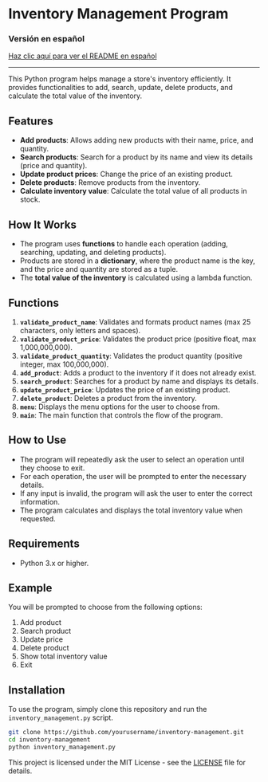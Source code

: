 # Inventory Management Program

### Versión en español
[Haz clic aquí para ver el README en español](https://github.com/Carturo8/Inventory-Management/blob/main/README_ES.md)

---

This Python program helps manage a store's inventory efficiently. It provides functionalities to add, search, update, delete products, and calculate the total value of the inventory.

## Features
- **Add products**: Allows adding new products with their name, price, and quantity.
- **Search products**: Search for a product by its name and view its details (price and quantity).
- **Update product prices**: Change the price of an existing product.
- **Delete products**: Remove products from the inventory.
- **Calculate inventory value**: Calculate the total value of all products in stock.

## How It Works
- The program uses **functions** to handle each operation (adding, searching, updating, and deleting products).
- Products are stored in a **dictionary**, where the product name is the key, and the price and quantity are stored as a tuple.
- The **total value of the inventory** is calculated using a lambda function.

## Functions
1. **`validate_product_name`**: Validates and formats product names (max 25 characters, only letters and spaces).
2. **`validate_product_price`**: Validates the product price (positive float, max 1,000,000,000).
3. **`validate_product_quantity`**: Validates the product quantity (positive integer, max 100,000,000).
4. **`add_product`**: Adds a product to the inventory if it does not already exist.
5. **`search_product`**: Searches for a product by name and displays its details.
6. **`update_product_price`**: Updates the price of an existing product.
7. **`delete_product`**: Deletes a product from the inventory.
8. **`menu`**: Displays the menu options for the user to choose from.
9. **`main`**: The main function that controls the flow of the program.

## How to Use
- The program will repeatedly ask the user to select an operation until they choose to exit.
- For each operation, the user will be prompted to enter the necessary details.
- If any input is invalid, the program will ask the user to enter the correct information.
- The program calculates and displays the total inventory value when requested.

## Requirements
- Python 3.x or higher.

## Example
You will be prompted to choose from the following options:
1. Add product
2. Search product
3. Update price
4. Delete product
5. Show total inventory value
6. Exit

## Installation
To use the program, simply clone this repository and run the `inventory_management.py` script.

```bash
git clone https://github.com/yourusername/inventory-management.git
cd inventory-management
python inventory_management.py
```

This project is licensed under the MIT License - see the [LICENSE](https://github.com/Carturo8/Inventory-Management/blob/main/LICENSE) file for details.
